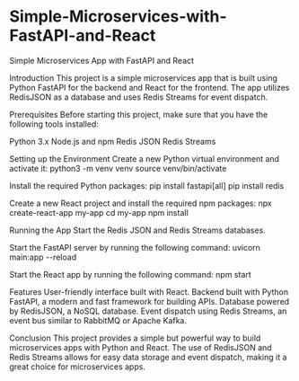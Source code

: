 # Simple-Microservices-with-FastAPI-and-React
Simple Microservices App with FastAPI and React

Introduction
This project is a simple microservices app that is built using Python FastAPI for the backend and React for the frontend. The app utilizes RedisJSON as a database and uses Redis Streams for event dispatch.

Prerequisites
Before starting this project, make sure that you have the following tools installed:

Python 3.x
Node.js and npm
Redis JSON
Redis Streams

Setting up the Environment
Create a new Python virtual environment and activate it:
python3 -m venv venv
source venv/bin/activate

Install the required Python packages:
pip install fastapi[all]
pip install redis


Create a new React project and install the required npm packages:
npx create-react-app my-app
cd my-app
npm install


Running the App
Start the Redis JSON and Redis Streams databases.

Start the FastAPI server by running the following command:
uvicorn main:app --reload

Start the React app by running the following command:
npm start

Features
User-friendly interface built with React.
Backend built with Python FastAPI, a modern and fast framework for building APIs.
Database powered by RedisJSON, a NoSQL database.
Event dispatch using Redis Streams, an event bus similar to RabbitMQ or Apache Kafka.


Conclusion
This project provides a simple but powerful way to build microservices apps with Python and React. The use of RedisJSON and Redis Streams allows for easy data storage and event dispatch, making it a great choice for microservices apps.
